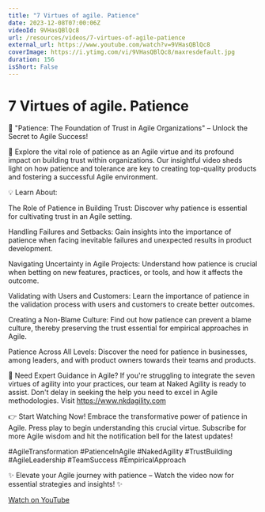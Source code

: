 ```yaml
---
title: "7 Virtues of agile. Patience"
date: 2023-12-08T07:00:06Z
videoId: 9VHasQBlQc8
url: /resources/videos/7-virtues-of-agile-patience
external_url: https://www.youtube.com/watch?v=9VHasQBlQc8
coverImage: https://i.ytimg.com/vi/9VHasQBlQc8/maxresdefault.jpg
duration: 156
isShort: False
---
```


# 7 Virtues of agile. Patience

🌟 "Patience: The Foundation of Trust in Agile Organizations" – Unlock the Secret to Agile Success!

🚀 Explore the vital role of patience as an Agile virtue and its profound impact on building trust within organizations. Our insightful video sheds light on how patience and tolerance are key to creating top-quality products and fostering a successful Agile environment.

💡 Learn About:

The Role of Patience in Building Trust: Discover why patience is essential for cultivating trust in an Agile setting.

Handling Failures and Setbacks: Gain insights into the importance of patience when facing inevitable failures and unexpected results in product development.

Navigating Uncertainty in Agile Projects: Understand how patience is crucial when betting on new features, practices, or tools, and how it affects the outcome.

Validating with Users and Customers: Learn the importance of patience in the validation process with users and customers to create better outcomes.

Creating a Non-Blame Culture: Find out how patience can prevent a blame culture, thereby preserving the trust essential for empirical approaches in Agile.

Patience Across All Levels: Discover the need for patience in businesses, among leaders, and with product owners towards their teams and products.

🔗 Need Expert Guidance in Agile? If you're struggling to integrate the seven virtues of agility into your practices, our team at Naked Agility is ready to assist. Don't delay in seeking the help you need to excel in Agile methodologies. Visit https://www.nkdagility.com

👉 Start Watching Now! Embrace the transformative power of patience in Agile. Press play to begin understanding this crucial virtue. Subscribe for more Agile wisdom and hit the notification bell for the latest updates!

#AgileTransformation #PatienceInAgile #NakedAgility #TrustBuilding #AgileLeadership #TeamSuccess #EmpiricalApproach

✨ Elevate your Agile journey with patience – Watch the video now for essential strategies and insights! ✨

[Watch on YouTube](https://www.youtube.com/watch?v=9VHasQBlQc8)
